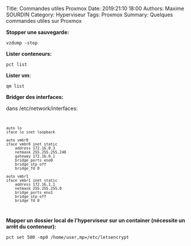 Title: Commandes utiles Proxmox
Date: 2019:21:10 18:00
Authors: Maxime SOURDIN
Category: Hyperviseur
Tags: Proxmox
Summary: Quelques commandes utiles sur Proxmox

__Stopper une sauvegarde:__

	vzdump -stop

__Lister conteneurs:__

	pct list

__Lister vm:__

	qm list

__Bridger des interfaces:__

dans /etc/network/interfaces:
<code>

	auto lo
	iface lo inet loopback

	auto vmbr0
	iface vmbr0 inet static
        address 172.16.0.3
        netmask 255.255.255.248
        gateway 172.16.0.1
        bridge_ports eno0
        bridge_stp off
        bridge_fd 0

	auto vmbr1
	iface vmbr1 inet static
        address 172.16.1.1
        netmask 255.255.255.0
        bridge_ports eno1
        bridge_stp off
        bridge_fd 0
</code>

__Mapper un dossier local de l'hyperviseur sur un container (nécessite un arrêt du conteneur):__

	pct set 500 -mp0 /home/user,mp=/etc/letsencrypt

